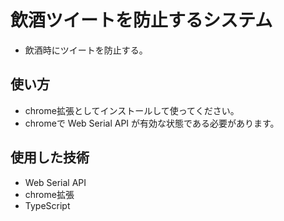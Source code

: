 # 飲酒ツイートを防止するシステム
- 飲酒時にツイートを防止する。

## 使い方
- chrome拡張としてインストールして使ってください。
- chromeで Web Serial API が有効な状態である必要があります。

## 使用した技術
- Web Serial API
- chrome拡張
- TypeScript
